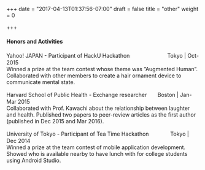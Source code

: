 +++
date = "2017-04-13T01:37:56-07:00"
draft = false
title = "other"
weight = 0

+++


#### Honors and Activities
Yahoo! JAPAN - Participant of HackU Hackathon　　　　　　　Tokyo | Oct-2015  
Winned a prize at the team contest whose theme was ”Augmented Human”.
Collaborated with other members to create a hair ornament device to communicate mental state.  

Harvard School of Public Health - Exchange researcher　　Boston | Jan-Mar 2015  
Collaborated with Prof. Kawachi about the relationship between laughter and health.
Published two papers to peer-review articles as the first author (published in Dec 2015 and Mar 2016).  

University of Tokyo - Participant of Tea Time Hackathon　　　　Tokyo | Dec 2014  
Winned a prize at the team contest of mobile application development.
Showed who is available nearby to have lunch with for college students using Android Studio.
